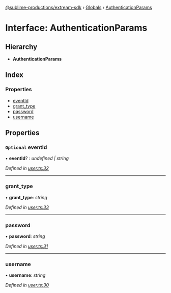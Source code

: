 [@sublime-productions/extream-sdk](../README.md) › [Globals](../globals.md) › [AuthenticationParams](authenticationparams.md)

# Interface: AuthenticationParams

## Hierarchy

* **AuthenticationParams**

## Index

### Properties

* [eventId](authenticationparams.md#optional-eventid)
* [grant_type](authenticationparams.md#grant_type)
* [password](authenticationparams.md#password)
* [username](authenticationparams.md#username)

## Properties

### `Optional` eventId

• **eventId**? : *undefined | string*

*Defined in [user.ts:32](https://github.com/Extream-SaaS/ex-sdk/blob/4323002/src/user.ts#L32)*

___

###  grant_type

• **grant_type**: *string*

*Defined in [user.ts:33](https://github.com/Extream-SaaS/ex-sdk/blob/4323002/src/user.ts#L33)*

___

###  password

• **password**: *string*

*Defined in [user.ts:31](https://github.com/Extream-SaaS/ex-sdk/blob/4323002/src/user.ts#L31)*

___

###  username

• **username**: *string*

*Defined in [user.ts:30](https://github.com/Extream-SaaS/ex-sdk/blob/4323002/src/user.ts#L30)*
